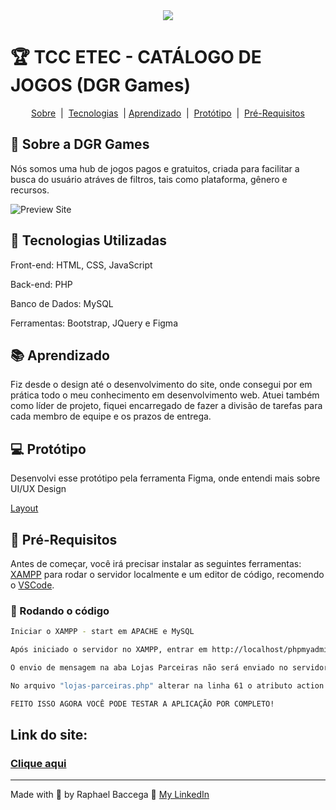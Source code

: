 <div align="center">
  <a href="https://dgrgames.000webhostapp.com">
    <img src="https://dgrgames.000webhostapp.com/assets/imgs/icons/logo-site.png"/>
  </a>
</div>

# 🏆 TCC ETEC - CATÁLOGO DE JOGOS (DGR Games)

<div align="center">

  [Sobre](#-sobre-a-dgr-games)&nbsp;&nbsp;|&nbsp;
  [Tecnologias](#-tecnologias-utilizadas) &nbsp;| 
  [Aprendizado](#-aprendizado) &nbsp;|&nbsp;
  [Protótipo](#-protótipo) &nbsp;|&nbsp; 
  [Pré-Requisitos](#-pré-requisitos) 

</div>

## 📌 Sobre a DGR Games
Nós somos uma hub de jogos pagos e gratuitos, criada para facilitar a busca do usuário atráves de filtros, tais como plataforma, gênero e recursos.

![Preview Site](./assets/imgs/video-site.gif)

## 🚀 Tecnologias Utilizadas
Front-end: HTML, CSS, JavaScript

Back-end: PHP

Banco de Dados: MySQL

Ferramentas: Bootstrap, JQuery e Figma

## 📚 Aprendizado
Fiz desde o design até o desenvolvimento do site, onde consegui por em prática todo o meu conhecimento em desenvolvimento web. Atuei também como líder de projeto, fiquei encarregado de fazer a divisão de tarefas para cada membro de equipe e os prazos de entrega.

## 💻 Protótipo 
Desenvolvi esse protótipo pela ferramenta Figma, onde entendi mais sobre UI/UX Design

[Layout](https://www.figma.com/file/LT4b1e8XYLBqf2vB10FNrF/V.30---DGR-Games-(DESKTOP)?node-id=0%3A1)
<br>


## 🔔 Pré-Requisitos 
Antes de começar, você irá precisar instalar as seguintes ferramentas: <br>
[XAMPP](https://www.apachefriends.org/download.html) para rodar o servidor localmente e um editor de código, recomendo o [VSCode](https://code.visualstudio.com/download).

### 🎲 Rodando o código

```bash
Iniciar o XAMPP - start em APACHE e MySQL

Após iniciado o servidor no XAMPP, entrar em http://localhost/phpmyadmin/ criar um banco de dados com o nome "banco-tcc" e importar o arquivo banco.sql da pasta db.

O envio de mensagem na aba Lojas Parceiras não será enviado no servidor Local por não ter acesso ao e-mail cadastrado no form, basta alterar as seguintes infos: 

No arquivo "lojas-parceiras.php" alterar na linha 61 o atributo action de contato.dgrgames@gmail.com para seu e-mail de teste, feito isso o form enviará as informações para o e-mail desejado.

FEITO ISSO AGORA VOCÊ PODE TESTAR A APLICAÇÃO POR COMPLETO!

```


## Link do site: 
### [Clique aqui](https://dgrgames.000webhostapp.com)

---
  Made with 💙 by Raphael Baccega 👋 [My LinkedIn](https://www.linkedin.com/in/raphael-couto-baccega/)
